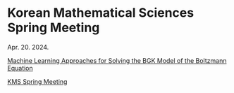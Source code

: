 # Korean Mathematical Sciences Spring Meeting

Apr. 20. 2024.

[Machine Learning Approaches for Solving the BGK Model of the Boltzmann Equation](https://drive.google.com/file/d/1KhdPqKORzjeSUyDRxi8DdfCqFGX1LHtT/view?usp=sharing)

[KMS Spring Meeting](https://www.kms.or.kr/conference/2024_spring/program/session.html?period=87&session_detail=367)

